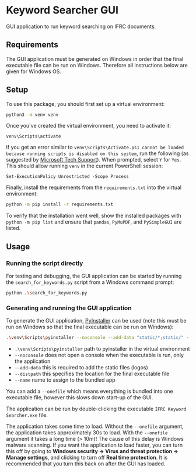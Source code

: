 # Keyword Searcher GUI

GUI application to run keyword searching on IFRC documents.

## Requirements

The GUI application must be generated on Windows in order that the final executable file can be run on Windows. Therefore all instructions below are given for Windows OS.

## Setup

To use this package, you should first set up a virtual environment:

```bash
python3 -m venv venv
```

Once you've created the virtual environment, you need to activate it:

```console
venv\Scripts\activate
```

If you get an error similar to ```venv\Scripts\Activate.ps1 cannot be loaded because running scripts is disabled on this system```, run the following (as suggested by [Microsoft Tech Support](https://social.technet.microsoft.com/Forums/windowsserver/en-US/964636ad-347e-4b23-8f7a-f36a558115dd/error-quotfile-cannot-be-loaded-because-the-execution-of-scripts-is-disabled-on-this-systemquot)). When prompted, select ```Y``` for ```Yes```. This should allow running ```venv``` in the current PowerShell session:

```console
Set-ExecutionPolicy Unrestricted -Scope Process
```

Finally, install the requirements from the ```requirements.txt``` into the virtual environment:

```bash
python -m pip install -r requirements.txt
```

To verify that the installation went well, show the installed packages with ```python -m pip list``` and ensure that ```pandas```, ```PyMuPDF```, and ```PySimpleGUI``` are listed.

## Usage

### Running the script directly

For testing and debugging, the GUI application can be started by running the ```search_for_keywords.py``` script from a Windows command prompt:

```bash
python .\search_for_keywords.py
```

### Generating and running the GUI application

To generate the GUI application, [PyInstaller](https://pyinstaller.org/en/stable/index.html) can be used (note this must be run on Windows so that the final executable can be run on Windows):

```bash
.\venv\Scripts\pyinstaller --noconsole --add-data "static/*;static/" --distpath ..\ --name "IFRC Keyword Searcher" .\search_for_keywords.py
```
- ```.\venv\Scripts\pyinstaller``` path to pyinstaller in the virtual environment
- ```--noconsole``` does not open a console when the executable is run, only the application
- ```--add-data``` this is required to add the static files (logos)
- ```--distpath``` this specifies the location for the final executable file
- ```--name``` name to assign to the bundled app

You can add a ```--onefile``` which means everything is bundled into one executable file, however this slows down start-up of the GUI.

The application can be run by double-clicking the executable ```IFRC Keyword Searcher.exe``` file.

The application takes some time to load. Without the ```--onefile``` argument, the application takes approximately 30s to load. With the ```--onefile``` argument it takes a long time (> 10m)! The cause of this delay is Windows malware scanning. If you want the application to load faster, you can turn this off by going to **Windows security &rarr; Virus and threat protection &rarr; Manage settings**, and clicking to turn off **Real time protection**. It is recommended that you turn this back on after the GUI has loaded.
